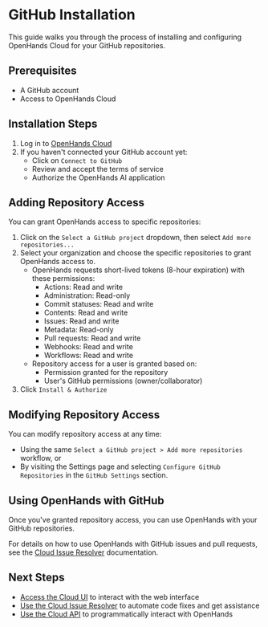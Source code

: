 # GitHub Installation

This guide walks you through the process of installing and configuring OpenHands Cloud for your GitHub repositories.

## Prerequisites

- A GitHub account
- Access to OpenHands Cloud

## Installation Steps

1. Log in to [OpenHands Cloud](https://app.all-hands.dev)
2. If you haven't connected your GitHub account yet:
   - Click on `Connect to GitHub`
   - Review and accept the terms of service
   - Authorize the OpenHands AI application

## Adding Repository Access

You can grant OpenHands access to specific repositories:

1. Click on the `Select a GitHub project` dropdown, then select `Add more repositories...`
2. Select your organization and choose the specific repositories to grant OpenHands access to.
   - OpenHands requests short-lived tokens (8-hour expiration) with these permissions:
     - Actions: Read and write
     - Administration: Read-only
     - Commit statuses: Read and write
     - Contents: Read and write
     - Issues: Read and write
     - Metadata: Read-only
     - Pull requests: Read and write
     - Webhooks: Read and write
     - Workflows: Read and write
   - Repository access for a user is granted based on:
     - Permission granted for the repository
     - User's GitHub permissions (owner/collaborator)
3. Click `Install & Authorize`

## Modifying Repository Access

You can modify repository access at any time:
* Using the same `Select a GitHub project > Add more repositories` workflow, or
* By visiting the Settings page and selecting `Configure GitHub Repositories` in the `GitHub Settings` section.

## Using OpenHands with GitHub

Once you've granted repository access, you can use OpenHands with your GitHub repositories.

For details on how to use OpenHands with GitHub issues and pull requests, see the [Cloud Issue Resolver](./cloud-issue-resolver.md) documentation.

## Next Steps

- [Access the Cloud UI](./cloud-ui.md) to interact with the web interface
- [Use the Cloud Issue Resolver](./cloud-issue-resolver.md) to automate code fixes and get assistance
- [Use the Cloud API](./cloud-api.md) to programmatically interact with OpenHands
